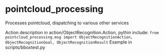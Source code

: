 # pointcloud_processing
Processes pointcloud, dispatching to various other services  

Action description in action/ObjectRecognition.Action, pythin include: 
`from pointcloud_processing.msg import ObjectRecognitionAction, ObjectRecognitionGoal, ObjectRecognitionResult`
Example in scripts/bboxtest.py
